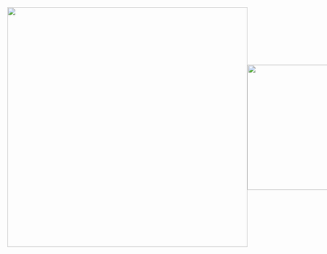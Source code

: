 <div style="display: flex; gap: 5px; width: 100%;">
  <div style="flex: 1; display: flex; align-items: center; justify-content: center;">
    <img src="http://github-profile-summary-cards.vercel.app/api/cards/profile-details?username=abirtasrif&theme=default" style="width: 550px; height: auto;">
    <img src="https://github-readme-stats.vercel.app/api/top-langs/?username=abirtasrif&layout=compact" style="width: 287px; height: auto;">
  </div>
</div>
